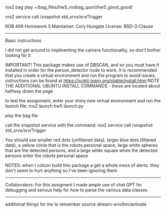 
ros2 bag play ~/bag_files/hw5_rosbag_quori/hw5_good_good/

ros2 service call /snapshot std_srvs/srv/Trigger

ROB 499 Homework 5
Maintainer: Cory Hungate
License: BSD-3-Clause

-------------------------------------------------------------------------------
Basic instrucitons

I did not get around to implmenting the camera functionality, so don't bother looking for it

IMPORTANT! This package makes use of DBSCAN, and so you must have it installed in order for the person_detector node to work. It is recommended that you create a virtual environment and run the program to avoid issues. 
instructions can be found at https://scikit-learn.org/stable/install.html
NOTE THE ADDITIONAL UBUNTU INSTALL COMMANDS - these are located about halfway down the page

to test the assignment, enter your shiny new virtual environment and run the launch file:
	ros2 launch hw5 launch.py

play the bag file

call the snapshot service with the command: 
	ros2 service call /snapshot std_srvs/srv/Trigger

You should see smaller red dots (unfiltered data), larger blue dots (filtered data), a yellow circle that is the robots personal space, large white spheres that are the detected persons, and a large white square when the detected persons enter the robots personal space

NOTES:
when I colcon build this package a get a whole mess of alerts. they don't seem to hurt anything so I've been ignoring them

-------------------------------------------------------------------------------
Collaborators:
For this assigment I made ample use of chat GPT for debugging and serious help for how to parse the various data classes

-------------------------------------------------------------------------------
additional things for me to remember
source sklearn-env/bin/activate